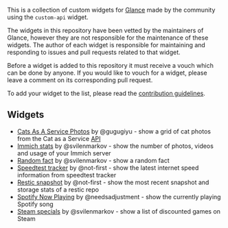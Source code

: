 This is a collection of custom widgets for [Glance](https://github.com/glanceapp/glance) made by the community using the `custom-api` widget.

The widgets in this repository have been vetted by the maintainers of Glance, however they are not responsible for the maintenance of these widgets. The author of each widget is responsible for maintaining and responding to issues and pull requests related to that widget.

Before a widget is added to this repository it must receive a vouch which can be done by anyone. If you would like to vouch for a widget, please leave a comment on its corresponding pull request.

To add your widget to the list, please read the [contribution guidelines](CONTRIBUTING.md).

## Widgets

* [Cats As A Service Photos](widgets/cats-as-a-service-photos-by-gugugiyu/README.md) by @gugugiyu - show a grid of cat photos from the Cat as a Service [API](https://cataas.com/)
* [Immich stats](widgets/immich-stats-by-svilenmarkov/README.md) by @svilenmarkov - show the number of photos, videos and usage of your Immich server
* [Random fact](widgets/random-fact-by-svilenmarkov/README.md) by @svilenmarkov - show a random fact
* [Speedtest tracker](widgets/speedtest-tracker-by-notfirst/README.md) by @not-first - show the latest internet speed information from speedtest tracker
* [Restic snapshot](https://github.com/not-first/restic-glance-extension) by @not-first - show the most recent snapshot and storage stats of a restic repo
* [Spotify Now Playing](widgets/spotify-now-playing-by-needsadjustment/README.md) by @needsadjustment - show the currently playing Spotify song
* [Steam specials](widgets/steam-specials-by-svilenmarkov/README.md) by @svilenmarkov - show a list of discounted games on Steam
